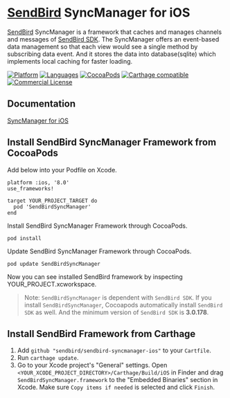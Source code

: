 # [SendBird](https://sendbird.com) SyncManager for iOS
[SendBird](https://sendbird.com) SyncManager is a framework that caches and manages channels and messages of [SendBird SDK](https://github.com/sendbird/sendbird-ios-framework). The SyncManager offers an event-based data management so that each view would see a single method by subscribing data event. And it stores the data into database(sqlite) which implements local caching for faster loading.

[![Platform](https://img.shields.io/badge/platform-iOS-orange.svg)](https://cocoapods.org/pods/SendBirdSyncManager)
[![Languages](https://img.shields.io/badge/language-Objective--C%20%7C%20Swift-orange.svg)](https://github.com/sendbird/sendbird-syncmanager-ios)
[![CocoaPods](https://img.shields.io/badge/CocoaPods-compatible-green.svg)](https://cocoapods.org/pods/SendBirdSyncManager)
[![Carthage compatible](https://img.shields.io/badge/Carthage-compatible-4BC51D.svg?style=flat)](https://github.com/Carthage/Carthage)
[![Commercial License](https://img.shields.io/badge/license-Commercial-brightgreen.svg)](https://github.com/sendbird/sendbird-syncmanager-ios/blob/master/LICENSE.md)

## Documentation
[SyncManager for iOS](https://docs.sendbird.com/ios/sync_manager_getting_started)

## Install SendBird SyncManager Framework from CocoaPods

Add below into your Podfile on Xcode.

```
platform :ios, '8.0'
use_frameworks!

target YOUR_PROJECT_TARGET do
  pod 'SendBirdSyncManager'
end
```

Install SendBird SyncManager Framework through CocoaPods.

```
pod install
```

Update SendBird SyncManager Framework through CocoaPods.

```
pod update SendBirdSyncManager
```

Now you can see installed SendBird framework by inspecting YOUR_PROJECT.xcworkspace.

> Note: `SendBirdSyncManager` is dependent with `SendBird SDK`. If you install `SendBirdSyncManager`, Cocoapods automatically install `SendBird SDK` as well. And the minimum version of `SendBird SDK` is **3.0.178**.

## Install SendBird Framework from Carthage

1. Add `github "sendbird/sendbird-syncmanager-ios"` to your `Cartfile`.
2. Run `carthage update`.
3. Go to your Xcode project's "General" settings. Open `<YOUR_XCODE_PROJECT_DIRECTORY>/Carthage/Build/iOS` in Finder and drag `SendBirdSyncManager.framework` to the "Embedded Binaries" section in Xcode. Make sure `Copy items if needed` is selected and click `Finish`.
